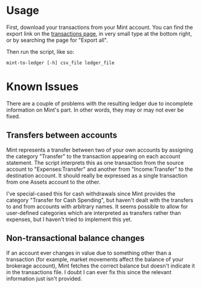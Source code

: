 # Usage #

First, download your transactions from your Mint account. You can find the export link
on the [transactions page](https://wwws.mint.com/transaction.event), in very small type
at the bottom right, or by searching the page for "Export all".

Then run the script, like so:

    mint-to-ledger [-h] csv_file ledger_file

# Known Issues #

There are a couple of problems with the resulting ledger due to incomplete information on
Mint's part. In other words, they may or may not ever be fixed.

## Transfers between accounts ## 

Mint represents a transfer between two of your own accounts by assigning the category 
"Transfer" to the transaction appearing on each account statement. The script interprets
this as one transaction from the source account to "Expenses:Transfer" and another from 
"Income:Transfer" to the destination account. It should really be expressed as a single
transaction from one Assets account to the other.

I've special-cased this for cash withdrawals since Mint provides the category "Transfer
for Cash Spending", but haven't dealt with the transfers to and from accounts with 
arbitrary names. It seems possible to allow for user-defined categories which are
interpreted as transfers rather than expenses, but I haven't tried to implement this yet.

## Non-transactional balance changes ##

If an account ever changes in value due to something other than a transaction (for 
example, market movements affect the balance of your brokerage account), Mint fetches the
correct balance but doesn't indicate it in the transactions file. I doubt I can ever fix
this since the relevant information just isn't provided.

